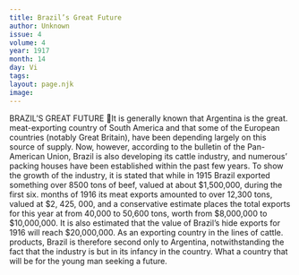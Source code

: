 ```yaml
---
title: Brazil’s Great Future
author: Unknown
issue: 4
volume: 4
year: 1917
month: 14
day: Vi
tags:
layout: page.njk
image:
---
```

BRAZIL’S GREAT FUTURE It is generally known that Argentina is the great. meat-exporting country of South America and that some of the European countries (notably Great Britain), have been depending largely on this source of supply. Now, however, according to the bulletin of the Pan-American Union, Brazil is also developing its cattle industry, and numerous’ packing houses have been established within the past few years. To show the growth of the industry, it is stated that while in 1915 Brazil exported something over 8500 tons of beef, valued at about $1,500,000, during the first six. months of 1916 its meat exports amounted to over 12,300 tons, valued at $2, 425, 000, and a conservative estimate places the total exports for this year at from 40,000 to 50,600 tons, worth from $8,000,000 to $10,000,000. It is also estimated that the value of Brazil’s hide exports for 1916 will reach $20,000,000. As an exporting country in the lines of cattle. products, Brazil is therefore second only to Argentina, notwithstanding the fact that the industry is but in its infancy in the country. What a country that will be for the young man seeking a future. 

